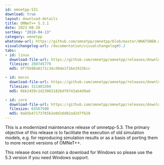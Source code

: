 ```yaml
---
id: omnetpp-531
download: true
layout: download-details
title: OMNeT++ 5.3.1
date: 2023-08-20
sortkey: "2018-04-13"
category: omnetpp
whatsnew-url: https://github.com/omnetpp/omnetpp/blob/master/WHATSNEW.md#omnet-531-august-2023
visualchangelog-url: /documentation/visualchangelog#5.3
tabs:
- id: linux
  download-file-url: https://github.com/omnetpp/omnetpp/releases/download/omnetpp-5.3.1/omnetpp-5.3.1-src-linux.tgz
  filesize: 260745779
  md5: 9f75b98a0171c34cd9de1f26e19236cc

- id: macos
  download-file-url: https://github.com/omnetpp/omnetpp/releases/download/omnetpp-5.3.1/omnetpp-5.3.1-src-macosx.tgz
  filesize: 311403204
  md5: 6bb2459c1d239631826df8743ab4d9ad

- id: core
  download-file-url: https://github.com/omnetpp/omnetpp/releases/download/omnetpp-5.3.1/omnetpp-5.3.1-src-core.tgz
  filesize: 63567500
  md5: 0ab5b47173765b2e0d16d02ad2d7f628
---
```


This is a modernized maintenance release of omnetpp-5.3. The primary objective of this release is to facilitate the execution of old simulation models, e.g. for reproducing simulation results or as a basis of porting them to more recent versions of OMNeT++.

This release does not contain a download for Windows so please use the 5.3 version if you need Windows support.
